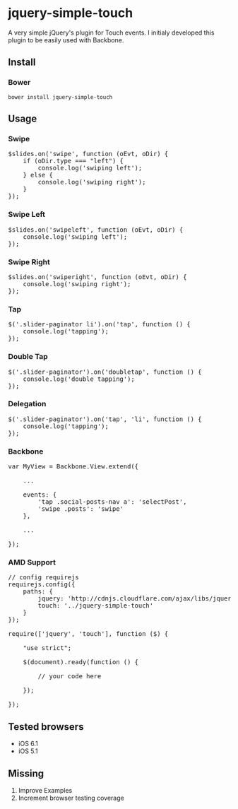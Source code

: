# jquery-simple-touch
A very simple jQuery's plugin for Touch events. I initialy developed this plugin to be easily used with Backbone.

## Install
### Bower
`bower install jquery-simple-touch`

## Usage

### Swipe
<pre>
$slides.on('swipe', function (oEvt, oDir) {
	if (oDir.type === "left") {
		console.log('swiping left');
	} else {
		console.log('swiping right');
	}
});
</pre>

### Swipe Left
<pre>
$slides.on('swipeleft', function (oEvt, oDir) {
	console.log('swiping left');
});
</pre>

### Swipe Right
<pre>
$slides.on('swiperight', function (oEvt, oDir) {
	console.log('swiping right');
});
</pre>

### Tap
<pre>
$('.slider-paginator li').on('tap', function () {
	console.log('tapping');
});
</pre>

### Double Tap
<pre>
$('.slider-paginator').on('doubletap', function () {
	console.log('double tapping');
});
</pre>

### Delegation
<pre>
$('.slider-paginator').on('tap', 'li', function () {
	console.log('tapping');
});
</pre>

### Backbone
<pre>
var MyView = Backbone.View.extend({

	...

	events: {
		'tap .social-posts-nav a': 'selectPost',
		'swipe .posts': 'swipe'
	},

	...

});
</pre>

### AMD Support
<pre>
// config requirejs
requirejs.config({
    paths: {
        jquery: 'http://cdnjs.cloudflare.com/ajax/libs/jquery/1.9.1/jquery.min',
        touch: '../jquery-simple-touch'
    }
});

require(['jquery', 'touch'], function ($) {

    "use strict";

    $(document).ready(function () {

	    // your code here

    });

});
</pre>


## Tested browsers
* iOS 6.1
* iOS 5.1

## Missing
1. Improve Examples
1. Increment browser testing coverage


